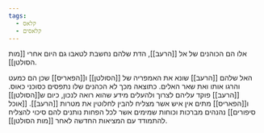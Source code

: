 ```yaml
---
tags:
  - קלאס
  - קלאסים
---
```

אלו הם הכוהנים של אל [[הרעב]], הדת שלהם נחשבת לטאבו גם היום אחרי [[מות הסולטן]].

האל שלהם [[הרעב]] שונא את האמפריה של [[הסולטן]] ו[[הפאריס]] שכן הם כמעט והרגו אותו ואת שאר האלים.
כתוצאה מכך לא הכהנים שלו נתפסים כסוכני כאוס.
[[הרעב]]  פוקד עליהם לצרוך ולהעלים מידע שהוא רואה לנכון, כיום ש[[הסולטן]] ו[[הפאריס]] מתים אין איש אשר מצליח להבין לחלוטין את מטרות [[הרעב]].
[[אוכל סיפורים]] נהנהים מברכות וכוחות שמימים אשר לכל הפחות נותנים להם סיכוי להצליח להתמודד עם המציאות החדשה לאחר [[מות הסולטן]].
